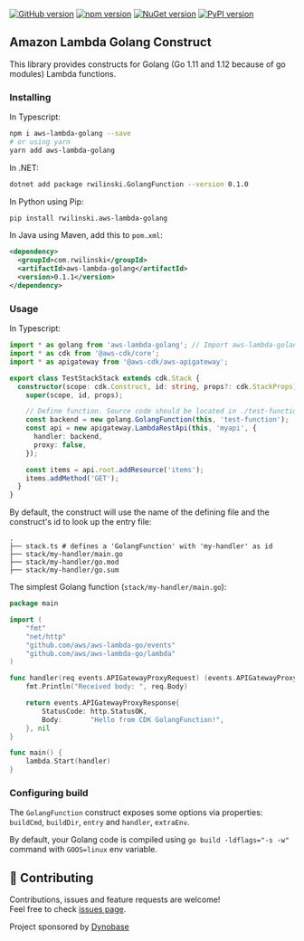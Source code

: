 [![GitHub version](https://badge.fury.io/gh/RafalWilinski%2Faws-lambda-golang-cdk.svg)](https://badge.fury.io/gh/RafalWilinski%2Faws-lambda-golang-cdk)
[![npm version](https://badge.fury.io/js/aws-lambda-golang.svg)](https://badge.fury.io/js/aws-lambda-golang)
[![NuGet version](https://badge.fury.io/nu/rwilinski.GolangFunction.svg)](https://badge.fury.io/nu/rwilinski.GolangFunction)
[![PyPI version](https://badge.fury.io/py/rwilinski.aws-lambda-golang.svg)](https://badge.fury.io/py/rwilinski.aws-lambda-golang)

## Amazon Lambda Golang Construct

This library provides constructs for Golang (Go 1.11 and 1.12 because of go modules) Lambda functions.

### Installing
In Typescript:

```sh
npm i aws-lambda-golang --save
# or using yarn
yarn add aws-lambda-golang
```

In .NET:
```sh
dotnet add package rwilinski.GolangFunction --version 0.1.0
```

In Python using Pip:
```sh
pip install rwilinski.aws-lambda-golang
```

In Java using Maven, add this to `pom.xml`:
```xml
<dependency>
  <groupId>com.rwilinski</groupId>
  <artifactId>aws-lambda-golang</artifactId>
  <version>0.1.1</version>
</dependency>
```

### Usage
In Typescript:

```ts
import * as golang from 'aws-lambda-golang'; // Import aws-lambda-golang module
import * as cdk from '@aws-cdk/core';
import * as apigateway from '@aws-cdk/aws-apigateway';

export class TestStackStack extends cdk.Stack {
  constructor(scope: cdk.Construct, id: string, props?: cdk.StackProps) {
    super(scope, id, props);

    // Define function. Source code should be located in ./test-function/main.go
    const backend = new golang.GolangFunction(this, 'test-function');
    const api = new apigateway.LambdaRestApi(this, 'myapi', {
      handler: backend,
      proxy: false,
    });

    const items = api.root.addResource('items');
    items.addMethod('GET');
  }
}
```

By default, the construct will use the name of the defining file and the construct's id to look
up the entry file:
```
.
├── stack.ts # defines a 'GolangFunction' with 'my-handler' as id
├── stack/my-handler/main.go 
├── stack/my-handler/go.mod 
├── stack/my-handler/go.sum 
```

The simplest Golang function (`stack/my-handler/main.go`): 

```go
package main

import (
	"fmt"
	"net/http"
	"github.com/aws/aws-lambda-go/events"
	"github.com/aws/aws-lambda-go/lambda"
)

func handler(req events.APIGatewayProxyRequest) (events.APIGatewayProxyResponse, error) {
	fmt.Println("Received body: ", req.Body)

	return events.APIGatewayProxyResponse{
        StatusCode: http.StatusOK,
        Body:       "Hello from CDK GolangFunction!",
    }, nil
}

func main() {
	lambda.Start(handler)
}
```

### Configuring build

The `GolangFunction` construct exposes some options via properties: `buildCmd`, `buildDir`, `entry` and `handler`, `extraEnv`.

By default, your Golang code is compiled using `go build -ldflags="-s -w"` command with `GOOS=linux` env variable.

## 🤝 Contributing

Contributions, issues and feature requests are welcome!<br />Feel free to check [issues page](https://github.com/RafalWilinski/aws-lambda-golang-cdk/issues).

Project sponsored by [Dynobase](https://dynobase.dev)
